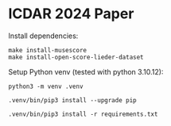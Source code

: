 # ICDAR 2024 Paper

Install dependencies:

```
make install-musescore
make install-open-score-lieder-dataset
```

Setup Python venv (tested with python 3.10.12):

```
python3 -m venv .venv

.venv/bin/pip3 install --upgrade pip

.venv/bin/pip3 install -r requirements.txt
```
